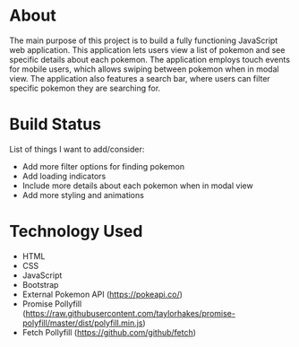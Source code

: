 # About
The main purpose of this project is to build a fully functioning JavaScript web application. This application lets users view a list of pokemon and see specific details about each pokemon. The application employs touch events for mobile users, which allows swiping between pokemon when in modal view. The application also features a search bar, where users can filter specific pokemon they are searching for. 


# Build Status
List of things I want to add/consider:

* Add more filter options for finding pokemon
* Add loading indicators
* Include more details about each pokemon when in modal view
* Add more styling and animations


# Technology Used

* HTML
* CSS
* JavaScript
* Bootstrap
* External Pokemon API (https://pokeapi.co/)
* Promise Pollyfill (https://raw.githubusercontent.com/taylorhakes/promise-polyfill/master/dist/polyfill.min.js)
* Fetch Pollyfill (https://github.com/github/fetch)
